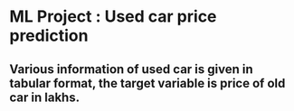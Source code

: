# ML Project : Used car price prediction
## Various information of used car is given in tabular format, the target variable is price of old car in lakhs.